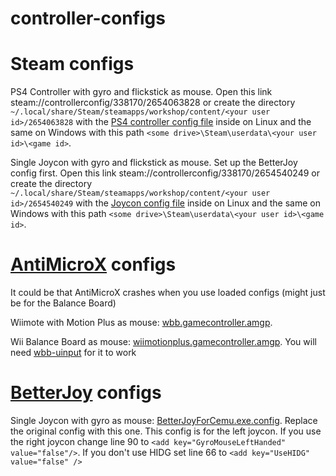 # controller-configs

# Steam configs
PS4 Controller with gyro and flickstick as mouse.
Open this link steam://controllerconfig/338170/2654063828 or create the directory `~/.local/share/Steam/steamapps/workshop/content/<your user id>/2654063828` with the [PS4 controller config file](1782857511233637843_legacy.bin) inside on Linux and the same on Windows with this path `<some drive>\Steam\userdata\<your user id>\<game id>`.

Single Joycon with gyro and flickstick as mouse. Set up the BetterJoy config first.
Open this link steam://controllerconfig/338170/2654540249 or create the directory `~/.local/share/Steam/steamapps/workshop/content/<your user id>/2654540249` with the [Joycon config file](1782857511235957837_legacy.bin) inside on Linux and the same on Windows with this path `<some drive>\Steam\userdata\<your user id>\<game id>`.


# [AntiMicroX](https://github.com/AntiMicroX/antimicrox) configs
It could be that AntiMicroX crashes when you use loaded configs (might just be for the Balance Board)
  
Wiimote with Motion Plus as mouse: [wbb.gamecontroller.amgp](wbb.gamecontroller.amgp). 

Wii Balance Board as mouse: [wiimotionplus.gamecontroller.amgp](wiimotionplus.gamecontroller.amgp).
You will need [wbb-uinput](../../../wbb-uinput) for it to work

# [BetterJoy](https://github.com/Davidobot/BetterJoy) configs
Single Joycon with gyro as mouse: [BetterJoyForCemu.exe.config](BetterJoyForCemu.exe.config). Replace the original config with this one. This config is for the left joycon. If you use the right joycon change line 90 to `<add key="GyroMouseLeftHanded" value="false"/>`. If you don't use HIDG set line 66 to `<add key="UseHIDG" value="false" />`
